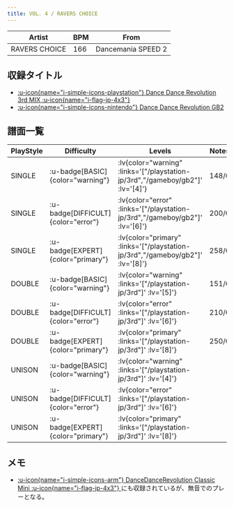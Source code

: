 ```yaml
---
title: VOL. 4 / RAVERS CHOICE
---
```


|Artist|BPM|From|
|------|---|----|
|RAVERS CHOICE|166|Dancemania SPEED 2|

## 収録タイトル

- [ :u-icon{name="i-simple-icons-playstation"} Dance Dance Revolution 3rd MIX :u-icon{name="i-flag-jp-4x3"} ](/playstation-jp/3rd)
- [ :u-icon{name="i-simple-icons-nintendo"} Dance Dance Revolution GB2](/gameboy/gb2)

## 譜面一覧

|PlayStyle|Difficulty|Levels|Notes|Movie|
|---------|----------|------|-----|-----|
|SINGLE| :u-badge[BASIC]{color="warning"} | :lv{color="warning" :links='["/playstation-jp/3rd","/gameboy/gb2"]' :lv='[4]'} |148/0||
|SINGLE| :u-badge[DIFFICULT]{color="error"} | :lv{color="error" :links='["/playstation-jp/3rd","/gameboy/gb2"]' :lv='[6]'} |200/0||
|SINGLE| :u-badge[EXPERT]{color="primary"} | :lv{color="primary" :links='["/playstation-jp/3rd","/gameboy/gb2"]' :lv='[8]'} |258/0||
|DOUBLE| :u-badge[BASIC]{color="warning"} | :lv{color="warning" :links='["/playstation-jp/3rd"]' :lv='[5]'} |151/0||
|DOUBLE| :u-badge[DIFFICULT]{color="error"} | :lv{color="error" :links='["/playstation-jp/3rd"]' :lv='[6]'} |210/0||
|DOUBLE| :u-badge[EXPERT]{color="primary"} | :lv{color="primary" :links='["/playstation-jp/3rd"]' :lv='[8]'} |250/0||
|UNISON| :u-badge[BASIC]{color="warning"} | :lv{color="warning" :links='["/playstation-jp/3rd"]' :lv='[4]'} |||
|UNISON| :u-badge[DIFFICULT]{color="error"} | :lv{color="error" :links='["/playstation-jp/3rd"]' :lv='[6]'} |||
|UNISON| :u-badge[EXPERT]{color="primary"} | :lv{color="primary" :links='["/playstation-jp/3rd"]' :lv='[8]'} |||

## メモ

- [ :u-icon{name="i-simple-icons-arm"} DanceDanceRevolution Classic Mini :u-icon{name="i-flag-jp-4x3"} ](/other/classic-mini)にも収録されているが、無音でのプレーとなる。
